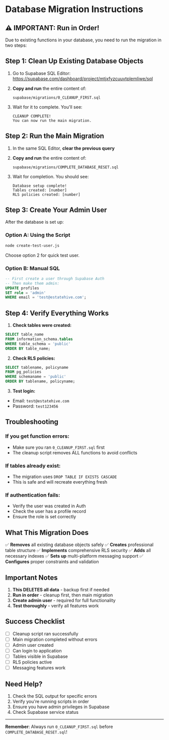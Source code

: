 # Database Migration Instructions

## ⚠️ IMPORTANT: Run in Order!

Due to existing functions in your database, you need to run the migration in two steps:

## Step 1: Clean Up Existing Database Objects

1. Go to Supabase SQL Editor:
   https://supabase.com/dashboard/project/mtjxfyzcuuvtplemliwe/sql

2. **Copy and run** the entire content of:
   ```
   supabase/migrations/0_CLEANUP_FIRST.sql
   ```

3. Wait for it to complete. You'll see:
   ```
   CLEANUP COMPLETE!
   You can now run the main migration.
   ```

## Step 2: Run the Main Migration

1. In the same SQL Editor, **clear the previous query**

2. **Copy and run** the entire content of:
   ```
   supabase/migrations/COMPLETE_DATABASE_RESET.sql
   ```

3. Wait for completion. You should see:
   ```
   Database setup complete!
   Tables created: [number]
   RLS policies created: [number]
   ```

## Step 3: Create Your Admin User

After the database is set up:

### Option A: Using the Script
```bash
node create-test-user.js
```
Choose option 2 for quick test user.

### Option B: Manual SQL
```sql
-- First create a user through Supabase Auth
-- Then make them admin:
UPDATE profiles 
SET role = 'admin' 
WHERE email = 'test@estatehive.com';
```

## Step 4: Verify Everything Works

1. **Check tables were created:**
```sql
SELECT table_name 
FROM information_schema.tables 
WHERE table_schema = 'public'
ORDER BY table_name;
```

2. **Check RLS policies:**
```sql
SELECT tablename, policyname 
FROM pg_policies 
WHERE schemaname = 'public'
ORDER BY tablename, policyname;
```

3. **Test login:**
- Email: `test@estatehive.com`
- Password: `test123456`

## Troubleshooting

### If you get function errors:
- Make sure you ran `0_CLEANUP_FIRST.sql` first
- The cleanup script removes ALL functions to avoid conflicts

### If tables already exist:
- The migration uses `DROP TABLE IF EXISTS CASCADE`
- This is safe and will recreate everything fresh

### If authentication fails:
- Verify the user was created in Auth
- Check the user has a profile record
- Ensure the role is set correctly

## What This Migration Does

✅ **Removes** all existing database objects safely
✅ **Creates** professional table structure
✅ **Implements** comprehensive RLS security
✅ **Adds** all necessary indexes
✅ **Sets up** multi-platform messaging support
✅ **Configures** proper constraints and validation

## Important Notes

1. **This DELETES all data** - backup first if needed
2. **Run in order** - cleanup first, then main migration
3. **Create admin user** - required for full functionality
4. **Test thoroughly** - verify all features work

## Success Checklist

- [ ] Cleanup script ran successfully
- [ ] Main migration completed without errors
- [ ] Admin user created
- [ ] Can login to application
- [ ] Tables visible in Supabase
- [ ] RLS policies active
- [ ] Messaging features work

## Need Help?

1. Check the SQL output for specific errors
2. Verify you're running scripts in order
3. Ensure you have admin privileges in Supabase
4. Check Supabase service status

---

**Remember**: Always run `0_CLEANUP_FIRST.sql` before `COMPLETE_DATABASE_RESET.sql`!